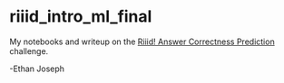 # riiid_intro_ml_final
My notebooks and writeup on the [Riiid! Answer Correctness Prediction](https://www.kaggle.com/c/riiid-test-answer-prediction/overview) challenge.

-Ethan Joseph
